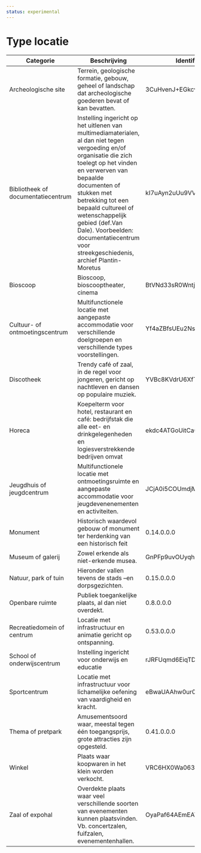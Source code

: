 ```yaml
---
status: experimental
---
```


# Type locatie

| Categorie | Beschrijving | Identifier |
| --- | --- | --- |
| Archeologische site | Terrein, geologische formatie, gebouw, geheel of landschap dat archeologische goederen bevat of kan bevatten. | 3CuHvenJ+EGkcvhXLg9Ykg |
| Bibliotheek of documentatiecentrum | Instelling ingericht op het uitlenen van multimediamaterialen, al dan niet tegen vergoeding en/of organisatie die zich toelegt op het vinden en verwerven van bepaalde documenten of stukken met betrekking tot een bepaald cultureel of wetenschappelijk gebied (def.Van Dale). Voorbeelden: documentatiecentrum voor streekgeschiedenis, archief Plantin-Moretus | kI7uAyn2uUu9VV6Z3uWZTA |
| Bioscoop | Bioscoop, bioscooptheater, cinema | BtVNd33sR0WntjALVbyp3w |
| Cultuur- of ontmoetingscentrum | Multifunctionele locatie met aangepaste accommodatie voor verschillende doelgroepen en verschillende types voorstellingen. | Yf4aZBfsUEu2NsQqsprngw |
| Discotheek | Trendy café of zaal, in de regel voor jongeren, gericht op nachtleven en dansen op populaire muziek. | YVBc8KVdrU6XfTNvhMYUpg |
| Horeca | Koepelterm voor hotel, restaurant en café: bedrijfstak die alle eet- en drinkgelegenheden en logiesverstrekkende bedrijven omvat | ekdc4ATGoUitCa0e6me6xA |
| Jeugdhuis of jeugdcentrum | Multifunctionele locatie met ontmoetingsruimte en aangepaste accommodatie voor jeugdevenenementen en activiteiten. | JCjA0i5COUmdjMwcyjNAFA |
| Monument | Historisch waardevol gebouw of monument ter herdenking van een historisch feit | 0.14.0.0.0 |
| Museum of galerij | Zowel erkende als niet-erkende musea. | GnPFp9uvOUyqhOckIFMKmg |
| Natuur, park of tuin | Hieronder vallen tevens de stads –en dorpsgezichten. | 0.15.0.0.0 |
| Openbare ruimte | Publiek toegankelijke plaats, al dan niet overdekt. | 0.8.0.0.0 |
| Recreatiedomein of centrum | Locatie met infrastructuur en animatie gericht op ontspanning. | 0.53.0.0.0 |
| School of onderwijscentrum | Instelling ingericht voor onderwijs en educatie | rJRFUqmd6EiqTD4c7HS90w |
| Sportcentrum | Locatie met infrastructuur voor lichamelijke oefening van vaardigheid en kracht. | eBwaUAAhw0ur0Z02i5ttnw |
| Thema of pretpark | Amusementsoord waar, meestal tegen één toegangsprijs, grote attracties zijn opgesteld. | 0.41.0.0.0 |
| Winkel | Plaats waar koopwaren in het klein worden verkocht. | VRC6HX0Wa063sq98G5ciqw  |
| Zaal of expohal | Overdekte plaats waar veel verschillende soorten van evenementen kunnen plaatsvinden. Vb. concertzalen, fuifzalen, evenementenhallen. | OyaPaf64AEmEAYXHeLMAtA |
